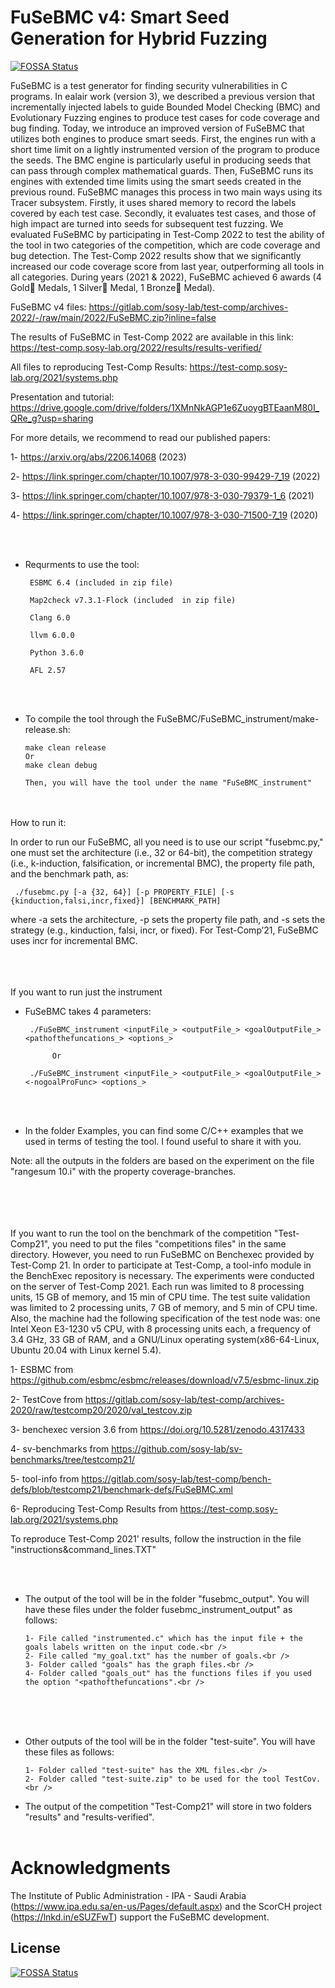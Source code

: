 # FuSeBMC v4: Smart Seed Generation for Hybrid Fuzzing
[![FOSSA Status](https://app.fossa.com/api/projects/git%2Bgithub.com%2Fjvanrij-uomif%2FFuSeBMC.svg?type=shield)](https://app.fossa.com/projects/git%2Bgithub.com%2Fjvanrij-uomif%2FFuSeBMC?ref=badge_shield)

FuSeBMC is a test generator for finding security vulnerabilities in C programs. In ealair work (version 3), we described a previous version that incrementally injected labels to guide Bounded Model Checking (BMC) and Evolutionary Fuzzing engines to produce test cases for code coverage and bug finding. Today, we introduce an improved version of FuSeBMC that utilizes both engines to produce smart seeds. First, the engines run with a short time limit on a lightly instrumented version of the program to produce the seeds. The BMC engine is particularly useful in producing seeds that can pass through complex mathematical guards. Then, FuSeBMC runs its engines with extended time limits using the smart seeds created in the previous round. FuSeBMC manages this process in two main ways using its Tracer subsystem. Firstly, it uses shared memory to record the labels covered by each test case. Secondly, it evaluates test cases, and those of high impact are turned into seeds for subsequent test fuzzing. We evaluated FuSeBMC by participating in Test-Comp 2022 to test the ability of the tool in two categories of the competition, which are code coverage and bug detection. The Test-Comp 2022 results show that we significantly increased our code coverage score from last year, outperforming all tools in all categories. During years (2021 & 2022), FuSeBMC achieved 6 awards (4 Gold🥇 Medals, 1 Silver🥈 Medal, 1 Bronze🥉 Medal).


FuSeBMC v4 files:
https://gitlab.com/sosy-lab/test-comp/archives-2022/-/raw/main/2022/FuSeBMC.zip?inline=false

The results of FuSeBMC in Test-Comp 2022 are available in this link:
https://test-comp.sosy-lab.org/2022/results/results-verified/

All files to reproducing Test-Comp Results:
https://test-comp.sosy-lab.org/2021/systems.php

Presentation and tutorial:
https://drive.google.com/drive/folders/1XMnNkAGP1e6ZuoygBTEaanM80I_QRe_g?usp=sharing

For more details, we recommend to read our published papers:

1- https://arxiv.org/abs/2206.14068 (2023)

2- https://link.springer.com/chapter/10.1007/978-3-030-99429-7_19 (2022)

3- https://link.springer.com/chapter/10.1007/978-3-030-79379-1_6 (2021)

4- https://link.springer.com/chapter/10.1007/978-3-030-71500-7_19 (2020)


  <br /><br />

 * Requrments to use the tool:
 
        ESBMC 6.4 (included in zip file)
 
        Map2check v7.3.1-Flock (included  in zip file)
        
        Clang 6.0
  
        llvm 6.0.0
        
        Python 3.6.0
        
        AFL 2.57

<br /><br />

* To compile the tool through the FuSeBMC/FuSeBMC_instrument/make-release.sh:

 
      make clean release
      Or
      make clean debug

      Then, you will have the tool under the name "FuSeBMC_instrument"

<br /><br />
How to run it:

In order to run our FuSeBMC, all you need is to use our script "fusebmc.py," one must set the architecture (i.e., 32 or 64-bit), the competition strategy (i.e., k-induction, falsification, or incremental BMC), the property file path, and the benchmark path, as:

     ./fusebmc.py [-a {32, 64}] [-p PROPERTY_FILE] [-s {kinduction,falsi,incr,fixed}] [BENCHMARK_PATH]

where -a sets the architecture, -p sets the property file path, and -s sets the strategy (e.g., kinduction, falsi, incr, or fixed). For Test-Comp’21, FuSeBMC uses incr for incremental BMC.
<br /><br />
<br /><br />

If you want to run just the instrument

* FuSeBMC takes 4 parameters:


       ./FuSeBMC_instrument <inputFile_> <outputFile_> <goalOutputFile_> <pathofthefuncations_> <options_>

            Or

       ./FuSeBMC_instrument <inputFile_> <outputFile_> <goalOutputFile_> <-nogoalProFunc> <options_>
 
<br /><br />


* In the folder Examples, you can find some C/C++ examples that we used in terms of testing the tool. I found useful to share it with you.

Note: all the outputs in the folders are based on the experiment on the file "rangesum 10.i" with the property coverage-branches.

<br /><br />
<br /><br />
If you want to run the tool on the benchmark of the competition "Test-Comp21", you need to put the files "competitions files" in the same directory. However, you need to run FuSeBMC on Benchexec provided by Test-Comp 21. In order to participate at Test-Comp, a tool-info module in the BenchExec repository is necessary. The experiments were conducted on the server of Test-Comp 2021. Each run was limited to 8 processing units, 15 GB of memory, and 15 min of CPU time. The test suite validation was limited to 2 processing units, 7 GB of memory, and 5 min of CPU time. Also, the machine had the following specification of the test node was: one Intel Xeon E3-1230 v5 CPU, with 8 processing units each, a frequency of 3.4 GHz, 33 GB of RAM, and a GNU/Linux operating system(x86-64-Linux, Ubuntu 20.04 with Linux kernel 5.4).

1- ESBMC from https://github.com/esbmc/esbmc/releases/download/v7.5/esbmc-linux.zip

2- TestCove from https://gitlab.com/sosy-lab/test-comp/archives-2020/raw/testcomp20/2020/val_testcov.zip

3- benchexec version 3.6 from https://doi.org/10.5281/zenodo.4317433

4- sv-benchmarks from https://github.com/sosy-lab/sv-benchmarks/tree/testcomp21/

5- tool-info from https://gitlab.com/sosy-lab/test-comp/bench-defs/blob/testcomp21/benchmark-defs/FuSeBMC.xml

6- Reproducing Test-Comp Results from https://test-comp.sosy-lab.org/2021/systems.php

To reproduce Test-Comp 2021' results, follow the instruction in the file "instructions&command_lines.TXT"

<br /><br />

* The output of the tool will be in the folder "fusebmc_output". You will have these files under the folder fusebmc_instrument_output" as follows:

      1- File called "instrumented.c" which has the input file + the goals labels written on the input code.<br />
      2- File called "my_goal.txt" has the number of goals.<br />
      3- Folder called "goals" has the graph files.<br />
      4- Folder called "goals_out" has the functions files if you used the option "<pathofthefuncations".<br />

<br /><br /><br />

* Other outputs of the tool will be in the folder "test-suite". You will have these files as follows:

      1- Folder called "test-suite" has the XML files.<br />
      2- Folder called "test-suite.zip" to be used for the tool TestCov.<br />


* The output of the competition "Test-Comp21" will store in two folders "results" and "results-verified".
<br /><br />




# Acknowledgments

The Institute of Public Administration - IPA - Saudi Arabia (https://www.ipa.edu.sa/en-us/Pages/default.aspx) and the ScorCH project (https://lnkd.in/eSUZFwT) support the FuSeBMC development.


## License
[![FOSSA Status](https://app.fossa.com/api/projects/git%2Bgithub.com%2Fjvanrij-uomif%2FFuSeBMC.svg?type=large)](https://app.fossa.com/projects/git%2Bgithub.com%2Fjvanrij-uomif%2FFuSeBMC?ref=badge_large)
